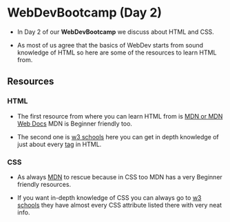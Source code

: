# WebDevBootcamp (Day 2)

* In Day 2 of our **WebDevBootcamp** we discuss about HTML and CSS.

* As most of us agree that the basics of WebDev starts from sound knowledge of HTML so here are some of the resources to learn HTML from.

## Resources

### HTML

* The first resource from where you can learn HTML from is [MDN or MDN Web Docs](https://developer.mozilla.org/en-US/docs/Web/HTML) MDN is Beginner friendly too.

* The second one is [w3 schools](https://www.w3schools.com/html/) here you can get in depth knowledge of just about every [tag](https://www.w3schools.com/tags/default.asp) in HTML.

### CSS

* As always [MDN](https://developer.mozilla.org/en-US/docs/Web/CSS) to rescue because in CSS too MDN has a very Beginner friendly resources.

* If you want in-depth knowledge of CSS you can always go to [w3 schools](https://www.w3schools.com/css/) they have almost every CSS attribute listed there with very neat info.
